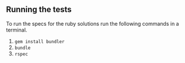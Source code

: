 ## Running the tests

To run the specs for the ruby solutions run the following commands in a terminal.

1. `gem install bundler`
1. `bundle`
1. `rspec`
